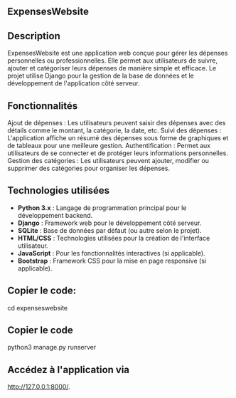 ## ExpensesWebsite

## Description
ExpensesWebsite est une application web conçue pour gérer les dépenses personnelles ou professionnelles. Elle permet aux utilisateurs de suivre, ajouter et catégoriser leurs dépenses de manière simple et efficace. Le projet utilise Django pour la gestion de la base de données et le développement de l'application côté serveur.

## Fonctionnalités
Ajout de dépenses : Les utilisateurs peuvent saisir des dépenses avec des détails comme le montant, la catégorie, la date, etc.
Suivi des dépenses : L'application affiche un résumé des dépenses sous forme de graphiques et de tableaux pour une meilleure gestion.
Authentification : Permet aux utilisateurs de se connecter et de protéger leurs informations personnelles.
Gestion des catégories : Les utilisateurs peuvent ajouter, modifier ou supprimer des catégories pour organiser les dépenses.


## Technologies utilisées

- **Python 3.x** : Langage de programmation principal pour le développement backend.
- **Django** : Framework web pour le développement côté serveur.
- **SQLite** : Base de données par défaut (ou autre selon le projet).
- **HTML/CSS** : Technologies utilisées pour la création de l'interface utilisateur.
- **JavaScript** : Pour les fonctionnalités interactives (si applicable).
- **Bootstrap** : Framework CSS pour la mise en page responsive (si applicable).



## Copier le code:
cd expenseswebsite

## Copier le code
python3 manage.py runserver
## Accédez à l'application via 
http://127.0.0.1:8000/.




